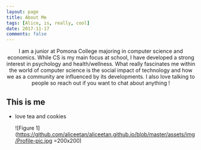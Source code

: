 ```yaml
---
layout: page
title: About Me
tags: [Alice, is, really, cool]
date: 2017-11-17
comments: false
---
```

    
<center>I am a junior at Pomona College majoring in computer science and economics. While CS is my main focus at school, I have developed a strong interest in psychology and health/wellness. What really fascinates me within the world of computer science is the social impact of technology and how we as a community are influenced by its developments. I also love talking to people so reach out if you want to chat about anything ! </center>

## This is me 
* love tea and cookies

    ![Figure 1](https://github.com/aliceetan/aliceetan.github.io/blob/master/assets/img/Profile-pic.jpg =200x200)
   
    

